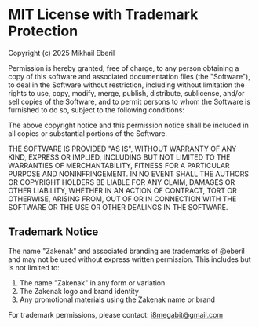 # MIT License with Trademark Protection

Copyright (c)  2025 Mikhail Eberil

Permission is hereby granted, free of charge, to any person obtaining a copy
of this software and associated documentation files (the "Software"), to deal
in the Software without restriction, including without limitation the rights
to use, copy, modify, merge, publish, distribute, sublicense, and/or sell
copies of the Software, and to permit persons to whom the Software is
furnished to do so, subject to the following conditions:

The above copyright notice and this permission notice shall be included in all
copies or substantial portions of the Software.

THE SOFTWARE IS PROVIDED "AS IS", WITHOUT WARRANTY OF ANY KIND, EXPRESS OR
IMPLIED, INCLUDING BUT NOT LIMITED TO THE WARRANTIES OF MERCHANTABILITY,
FITNESS FOR A PARTICULAR PURPOSE AND NONINFRINGEMENT. IN NO EVENT SHALL THE
AUTHORS OR COPYRIGHT HOLDERS BE LIABLE FOR ANY CLAIM, DAMAGES OR OTHER
LIABILITY, WHETHER IN AN ACTION OF CONTRACT, TORT OR OTHERWISE, ARISING FROM,
OUT OF OR IN CONNECTION WITH THE SOFTWARE OR THE USE OR OTHER DEALINGS IN THE
SOFTWARE.

## Trademark Notice

The name "Zakenak" and associated branding are trademarks of @eberil and may not 
be used without express written permission. This includes but is not limited to:

1. The name "Zakenak" in any form or variation
2. The Zakenak logo and brand identity
3. Any promotional materials using the Zakenak name or brand

For trademark permissions, please contact: i8megabit@gmail.com